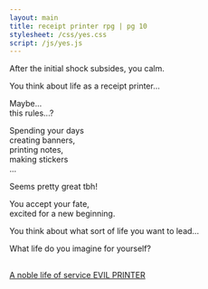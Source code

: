 ```yaml
---
layout: main
title: receipt printer rpg | pg 10
stylesheet: /css/yes.css
script: /js/yes.js
---
```


<div id="intro">
<p>After the initial shock subsides, you calm.</p>
<p>You think about life as a receipt printer...
</div>


<div class="parallax-container">
  <div class="header" id="first">
  </div>

  <div class="header-spacer">
    <div class="dream" id="dream"></div>
    <div class="dream" id="study"></div>
    <div class="dream" id="sticker"></div>
  </div>
</div>



<div id="intro-cont">
<p id="rules" class="cosmic-rules">Maybe...<br>this rules...?</p>
<p class="medtext">Spending your days<br>creating banners,<br>printing notes,<br>making stickers<br>... </p>
<p class="more-space bigtext">Seems pretty great tbh!</p>
<p class="more-space medtext">You accept your fate,<br> excited for a new beginning.</p>
<p class="more-space medtext squish">You think about what sort of life you want to lead...</p>
</div>


<div class="conclusion">
<div class="box">
<p><span></span>
<p style="margin-bottom: 30px">What life do you imagine for yourself?
<div id="options">
  <div id="dreams-carousel-evil" class="bottom"></div>
  <div id="dreams-carousel-good" class="top"></div>
</div>
<p class="choices choices-down">
  <a href="/nobleprinter" class="button-4">
  A noble life of service
  </a>
  <a href="/evilprinter" class="button-4">
  EVIL PRINTER
  </a>
</p>
</div>
</div>